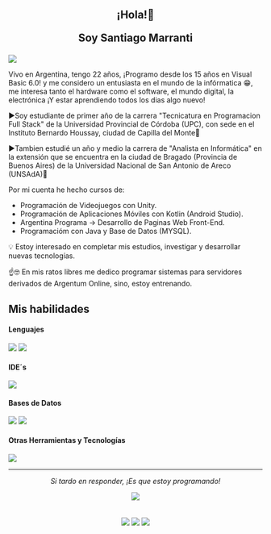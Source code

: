 <h2 align="Center"> 
<p>¡Hola!👋 </p>
<p>Soy Santiago Marranti</p>	
</h2>

![](https://komarev.com/ghpvc/?username=Santiago-Marranti)

Vivo en Argentina, tengo 22 años, ¡Programo desde los 15 años en Visual Basic 6.0! y me considero un entusiasta en el mundo de la infórmatica 😁, me interesa tanto el hardware como el software, el mundo digital, la electrónica ¡Y estar aprendiendo todos los dias algo nuevo!

▶️Soy estudiante de primer año de la carrera "Tecnicatura en Programacion Full Stack" de la Universidad Provincial de Córdoba (UPC), con sede en el Instituto Bernardo Houssay, ciudad de Capilla del Monte📍

▶️Tambien estudié un año y medio la carrera de "Analista en Informática" en la extensión que se encuentra en la ciudad de Bragado (Provincia de Buenos Aires) de la Universidad Nacional de San Antonio de Areco (UNSAdA)📍

Por mi cuenta he hecho cursos de:
<ul>
<li>Programación de Videojuegos con Unity.</li>
<li>Programación de Aplicaciones Móviles con Kotlin (Android Studio).</li>
<li>Argentina Programa -> Desarrollo de Paginas Web Front-End.</li>
<li>Programacióm con Java y Base de Datos (MYSQL).</li>
</ul>

:bulb: Estoy interesado en completar mis estudios, investigar y desarrollar nuevas tecnologías.

☝️🤓 En mis ratos libres me dedico programar sistemas para servidores derivados de Argentum Online, sino, estoy entrenando.

## Mis habilidades

<h4> Lenguajes </h4>
<span> 
    <img src="https://skillicons.dev/icons?i=java,kotlin,python,arduino,html,css,javascript" />
</span>
<img src="https://img.shields.io/badge/-Visual Basic 6.0-grey?style=for-the-badge&logoColor=white"></img></a>

<h4> IDE´s </h4>
<span> 
    <img src="https://skillicons.dev/icons?i=unity,vscode,ps,idea,eclipse,androidstudio" />
</span>

<h4> Bases de Datos </h4>
<span> 
    <img src="https://skillicons.dev/icons?i=mysql" />
</span>
<img src="https://img.shields.io/badge/-SQL Server-blue?style=for-the-badge&logoColor=white"></img></a>

<h4> Otras Herramientas y Tecnologías </h4>
<span>
    <img src="https://skillicons.dev/icons?i=git,github" />
</span>

<hr>
<p align="center">
   <i>Si tardo en responder, ¡Es que estoy programando!</i>
<div align="center">
<img src="https://github.com/user-attachments/assets/785fa159-8d77-47b9-8339-604307f57c40"> </img>
</div>
<div align="center">
   <br>
<br>
<a target="_blank" href="https://www.linkedin.com/in/Santiago-Marranti/"><img src="https://img.shields.io/badge/-LinkedIn-0077B5?style=for-the-badge&logo=linkerd&logoColor=white"></img></a>
<a target="_blank" href="mailto:marrantis@gmail.com"><img src="https://img.shields.io/badge/-Gmail-D14836?style=for-the-badge&logo=Gmail&logoColor=white"></img></a>
<a target="_blank" href="https://discordapp.com/users/398518351359639562"><img src="https://img.shields.io/badge/-Discord-5865F2?style=for-the-badge&logo=discord&logoColor=white"></img></a>
<!--
	<a target="_blank" href="https://x.com"><img src="https://img.shields.io/badge/-Twitter-1DA1F2?style=for-the-badge&logo=X&logoColor=white"></img></a>
-->
<br>
</div>
</p>
